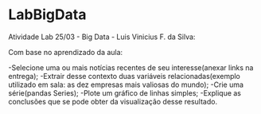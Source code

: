 # LabBigData

Atividade Lab 25/03 - Big Data - Luis Vinicius F. da Silva:

Com base no aprendizado da aula: 

   -Selecione uma ou mais notícias recentes de seu interesse(anexar links na entrega); 
   -Extrair desse contexto duas variáveis relacionadas(exemplo utilizado em sala: as dez empresas mais valiosas do mundo); 
   -Crie uma série(pandas Series); 
   -Plote um gráfico de linhas simples; 
   -Explique as conclusões que se pode obter da visualização desse resultado. 
